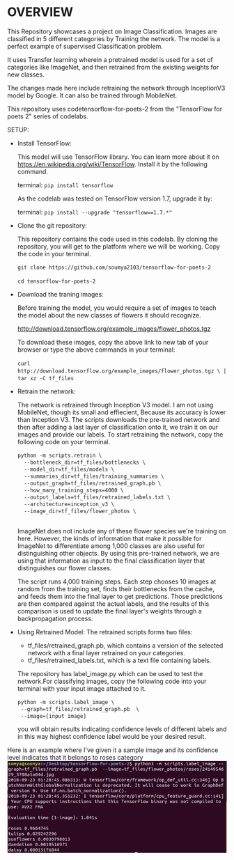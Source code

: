 # OVERVIEW

This Repository showcases a project on Image Classification.
Images are classified in 5 different categories by Training the network. The model is a perfect example of supervised Classification problem.

It uses Transfer learning wherein a pretrained model is used for a set of categories like ImageNet, and then retrained from the existing weights for new classes. 

The changes made here include retraining the network through InceptionV3 model by Google. It can also be trained through MobileNet.

This repository uses codetensorflow-for-poets-2 from the "TensorFlow for poets 2" series of codelabs.

SETUP:

* Install TensorFlow:

  This model will use TensorFlow library. You can learn more about it on https://en.wikipedia.org/wiki/TensorFlow. Install it by the following command.
  
   terminal: `pip install tensorflow`
   
   As the codelab was tested on TensorFlow version 1.7, upgrade it by:
   
   terminal: `pip install --upgrade "tensorflow==1.7.*"`
   
* Clone the git repository:
  
  This repository contains the code used in this codelab. By cloning the repository, you will get to the platform where we will be working. Copy the code in your terminal.

   ```
   git clone https://github.com/soumya2103/tensorflow-for-poets-2
   
   cd tensorflow-for-poets-2
   
   ```

* Download the traning images:
 
  Before training the model, you would require a set of images to teach the model about the new classes of flowers it should recognize.

  http://download.tensorflow.org/example_images/flower_photos.tgz
  
  To download these images, copy the above link to new tab of your browser or type the above commands in your terminal:

  ``curl http://download.tensorflow.org/example_images/flower_photos.tgz \
    | tar xz -C tf_files``

* Retrain the network:
  
  The network is retrained through Inception V3 model. I am not using MobileNet, though its small and effiecient, Because its accuracy is lower than Inception V3. The scripts downloads the pre-trained network and then after adding a last layer of classification onto it, we train it on our images and provide our labels. To start retraining the network, copy the following code on your terminal.
  
  ```
  python -m scripts.retrain \
    --bottleneck_dir=tf_files/bottlenecks \
    --model_dir=tf_files/models \
    --summaries_dir=tf_files/training_summaries \
    --output_graph=tf_files/retrained_graph.pb \
    --how_many_training_steps=4000 \
    --output_labels=tf_files/retrained_labels.txt \
    --architecture=inception_v3 \
    --image_dir=tf_files/flower_photos \
   
   ``` 
    
  ImageNet does not include any of these flower species we're training on here. However, the kinds of information that make it possible for ImageNet to differentiate among 1,000 classes are also useful for distinguishing other objects. By using this pre-trained network, we are using that information as input to the final classification layer that distinguishes our flower classes.

  The script runs 4,000 training steps. Each step chooses 10 images at random from the training set, finds their bottlenecks from the cache, and feeds them into the final layer to get predictions. Those predictions are then compared against the actual labels, and the results of this comparison is used to update the final layer's weights through a backpropagation process. 
  
 * Using Retrained Model:
   The retrained scripts forms two files:
   
    * tf_files/retrained_graph.pb, which contains a version of the selected network with a final layer retrained on your categories.
    * tf_files/retrained_labels.txt, which is a text file containing labels.
   
   The repository has label_image.py which can be used to test the network.For classifying images, copy the following code into your terminal with your input image attached to it. 
   
   ```
   python -m scripts.label_image \
    --graph=tf_files/retrained_graph.pb  \
    --image=[input image]
   
   ```
   you will obtain results indicating confidence levels of different labels and in this way highest confidence label would be your desired result.
 
Here is an example where I've given it a sample image and its confidence level indicates that it belongs to roses category
![SS](https://github.com/soumya2103/tensorflow-for-poets-2/blob/master/Screenshot.png)
